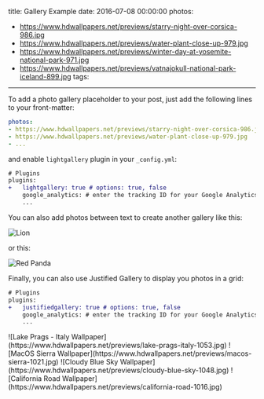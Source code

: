 title: Gallery Example
date: 2016-07-08 00:00:00
photos:
- https://www.hdwallpapers.net/previews/starry-night-over-corsica-986.jpg
- https://www.hdwallpapers.net/previews/water-plant-close-up-979.jpg
- https://www.hdwallpapers.net/previews/winter-day-at-yosemite-national-park-971.jpg
- https://www.hdwallpapers.net/previews/vatnajokull-national-park-iceland-899.jpg
tags:
---
To add a photo gallery placeholder to your post, just add the following lines to your front-matter:
```yml
photos:
- https://www.hdwallpapers.net/previews/starry-night-over-corsica-986.jpg
- https://www.hdwallpapers.net/previews/water-plant-close-up-979.jpg
- ...
```
<!-- more -->
and enable `lightgallery` plugin in your `_config.yml`:
```diff
# Plugins
plugins:
+   lightgallery: true # options: true, false
    google_analytics: # enter the tracking ID for your Google Analytics
    ...
```

You can also add photos between text to create another gallery like this:

![Lion](https://www.hdwallpapers.net/previews/lion-453.jpg)

or this:

![Red Panda](https://www.hdwallpapers.net/previews/red-panda-523.jpg)

Finally, you can also use Justified Gallery to display you photos in a grid:

```diff
# Plugins
plugins:
+   justifiedgallery: true # options: true, false
    google_analytics: # enter the tracking ID for your Google Analytics
    ...
```

<div class="justified-gallery">
![Lake Prags - Italy Wallpaper](https://www.hdwallpapers.net/previews/lake-prags-italy-1053.jpg)
![MacOS Sierra Wallpaper](https://www.hdwallpapers.net/previews/macos-sierra-1021.jpg)
![Cloudy Blue Sky Wallpaper](https://www.hdwallpapers.net/previews/cloudy-blue-sky-1048.jpg)
![California Road Wallpaper](https://www.hdwallpapers.net/previews/california-road-1016.jpg)
</div>